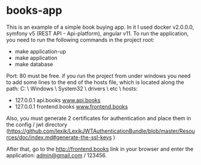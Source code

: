 # books-app
This is an example of a simple book buying app. In it I used docker v2.0.0.0, symfony v5 (REST API - Api-platform), angular v11. To run the application, you need to run the following commands in the project root:
- make application-up
- make application
- make database

Port: 80 must be free. if you run the project from under windows you need to add some lines to the end of the hosts file, which is located along the path: C: \ Windows \ System32 \ drivers \ etc \ hosts:

- 127.0.0.1 api.books www.api.books
- 127.0.0.1 frontend.books www.frontend.books

Also, you must generate 2 certificates for authentication and place them in the config / jwt directory (https://github.com/lexik/LexikJWTAuthenticationBundle/blob/master/Resources/doc/index.md#generate-the-ssl-keys )

After that, go to the http://frontend.books link in your browser and enter the application: admin@gmail.com / 123456.
